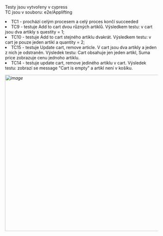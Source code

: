 Testy jsou vytvořeny v  cypress </br>
TC jsou v souboru: e2e/Applifting </br>
<li>TC1 - prochází celým procesem a celý proces končí succeeded</br>
<li>TC9 - testuje Add to cart dvou různých artiklů. Výsledkem testu: v cart jsou dva artikly s questity = 1;</br>
<li>TC10 - testuje Add to cart stejného artiklu dvakrát. Výsledkem testu: v cart je pouze jeden artikl a quantity = 2;</br>
<li>TC15 - testuje Update cart, remove article. V cart jsou dva artikly a jeden z nich je odstraněn. Výsledek testu: Cart obsahuje jen jeden artikl, Suma price zobrazuje cenu jednoho artiklu.</br>
<li>TC14 - testuje update cart, remove jediného artiklu v cart. Výsledek testu: zobrazí se message "Cart is empty" a artikl není v košíku.</br>

<i> <img width="780" height="515" alt="image" src="https://github.com/user-attachments/assets/7bb28164-2703-45dd-84d6-10a5e24fe8f6" />
 </i>
